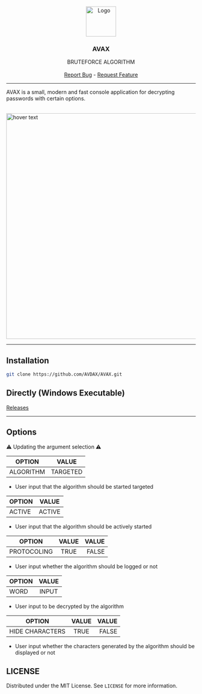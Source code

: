 
<br />
<p align="center">
  <a href="https://github.com/AVDAX/AVAX">
    <img src="https://i.ibb.co/DR47ky2/appbar-layer-thick.png" alt="Logo" width="80" height="80">
  </a>

  <h3 align="center">AVAX</h3>

  <p align="center">
    BRUTEFORCE ALGORITHM
    <br />
    <br />
  <a href="https://github.com/AVDAX/AVAX/issues">Report Bug</a> -
  <a href="https://github.com/AVDAX/AVAX/issues">Request Feature</a>
  </p>
</p>

---


  AVAX is a small, modern and fast console application for decrypting passwords with certain options.
  <p align="left">
</br>
  <img src="https://media4.giphy.com/media/RBiRxYjixMKxgstuEo/giphy.gif" width="600" title="hover text">
</p>

---

## Installation
```sh
git clone https://github.com/AVDAX/AVAX.git
```
## Directly (Windows Executable)
<a href="https://github.com/AVDAX/AVAX/releases/tag/v1.0">Releases</a>

---

## Options

⚠ Updating the argument selection ⚠


| OPTION        | VALUE         |
| ------------- |:-------------:| 
| ALGORITHM     | TARGETED |

- User input that the algorithm should be started targeted



| OPTION        | VALUE           |
| ------------- |:-------------:| 
| ACTIVE      | ACTIVE |

- User input that the algorithm should be actively started



| OPTION        | VALUE           | VALUE  |
| ------------- |:-------------:| -----:|
| PROTOCOLING      | TRUE | FALSE |


- User input whether the algorithm should be logged or not



| OPTION        | VALUE           |
| ------------- |:-------------:| 
| WORD          | INPUT |

- User input to be decrypted by the algorithm


| OPTION        | VALUE           | VALUE  |
| ------------- |:-------------:| -----:|
| HIDE CHARACTERS      | TRUE | FALSE |


- User input whether the characters generated by the algorithm should be displayed or not



<!-- LICENSE -->
## LICENSE

Distributed under the MIT License. See `LICENSE` for more information.

